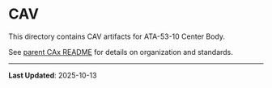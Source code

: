 # CAV

This directory contains CAV artifacts for ATA-53-10 Center Body.

See [parent CAx README](../README.md) for details on organization and standards.

---

**Last Updated**: 2025-10-13
